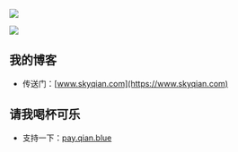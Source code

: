 ![](https://github-readme-stats.vercel.app/api?username=wusuov&show_icons=true)

![](https://github-readme-stats.vercel.app/api/top-langs/?username=wusuov&layout=pie&size_weight=0.5&count_weight=0.5&langs_count=10)

## 我的博客

* 传送门：[www.skyqian.com](https://www.skyqian.com)

## 请我喝杯可乐

* 支持一下：[pay.qian.blue](https://pay.qian.blue)
